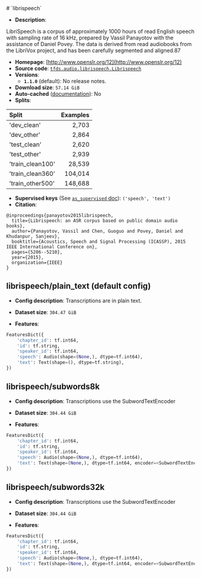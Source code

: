 <div itemscope itemtype="http://schema.org/Dataset">
  <div itemscope itemprop="includedInDataCatalog" itemtype="http://schema.org/DataCatalog">
    <meta itemprop="name" content="TensorFlow Datasets" />
  </div>
  <meta itemprop="name" content="librispeech" />
  <meta itemprop="description" content="LibriSpeech is a corpus of approximately 1000 hours of read English speech with sampling rate of 16 kHz,&#10;prepared by Vassil Panayotov with the assistance of Daniel Povey. The data is derived from read&#10;audiobooks from the LibriVox project, and has been carefully segmented and aligned.87&#10;&#10;To use this dataset:&#10;&#10;```python&#10;import tensorflow_datasets as tfds&#10;&#10;ds = tfds.load(&#x27;librispeech&#x27;, split=&#x27;train&#x27;)&#10;for ex in ds.take(4):&#10;  print(ex)&#10;```&#10;&#10;See [the guide](https://www.tensorflow.org/datasets/overview) for more&#10;informations on [tensorflow_datasets](https://www.tensorflow.org/datasets).&#10;&#10;" />
  <meta itemprop="url" content="https://www.tensorflow.org/datasets/catalog/librispeech" />
  <meta itemprop="sameAs" content="http://www.openslr.org/12" />
  <meta itemprop="citation" content="@inproceedings{panayotov2015librispeech,&#10;  title={Librispeech: an ASR corpus based on public domain audio books},&#10;  author={Panayotov, Vassil and Chen, Guoguo and Povey, Daniel and Khudanpur, Sanjeev},&#10;  booktitle={Acoustics, Speech and Signal Processing (ICASSP), 2015 IEEE International Conference on},&#10;  pages={5206--5210},&#10;  year={2015},&#10;  organization={IEEE}&#10;}" />
</div>
# `librispeech`

*   **Description**:

LibriSpeech is a corpus of approximately 1000 hours of read English speech with
sampling rate of 16 kHz, prepared by Vassil Panayotov with the assistance of
Daniel Povey. The data is derived from read audiobooks from the LibriVox
project, and has been carefully segmented and aligned.87

*   **Homepage**: [http://www.openslr.org/12](http://www.openslr.org/12)
*   **Source code**:
    [`tfds.audio.librispeech.Librispeech`](https://github.com/tensorflow/datasets/tree/master/tensorflow_datasets/audio/librispeech.py)
*   **Versions**:
    *   **`1.1.0`** (default): No release notes.
*   **Download size**: `57.14 GiB`
*   **Auto-cached**
    ([documentation](https://www.tensorflow.org/datasets/performances#auto-caching)):
    No
*   **Splits**:

Split            | Examples
:--------------- | -------:
'dev_clean'      | 2,703
'dev_other'      | 2,864
'test_clean'     | 2,620
'test_other'     | 2,939
'train_clean100' | 28,539
'train_clean360' | 104,014
'train_other500' | 148,688

*   **Supervised keys** (See
    [`as_supervised` doc](https://www.tensorflow.org/datasets/api_docs/python/tfds/load#args)):
    `('speech', 'text')`
*   **Citation**:

```
@inproceedings{panayotov2015librispeech,
  title={Librispeech: an ASR corpus based on public domain audio books},
  author={Panayotov, Vassil and Chen, Guoguo and Povey, Daniel and Khudanpur, Sanjeev},
  booktitle={Acoustics, Speech and Signal Processing (ICASSP), 2015 IEEE International Conference on},
  pages={5206--5210},
  year={2015},
  organization={IEEE}
}
```

## librispeech/plain_text (default config)

*   **Config description**: Transcriptions are in plain text.

*   **Dataset size**: `304.47 GiB`
*   **Features**:

```python
FeaturesDict({
    'chapter_id': tf.int64,
    'id': tf.string,
    'speaker_id': tf.int64,
    'speech': Audio(shape=(None,), dtype=tf.int64),
    'text': Text(shape=(), dtype=tf.string),
})
```

## librispeech/subwords8k

*   **Config description**: Transcriptions use the SubwordTextEncoder

*   **Dataset size**: `304.44 GiB`
*   **Features**:

```python
FeaturesDict({
    'chapter_id': tf.int64,
    'id': tf.string,
    'speaker_id': tf.int64,
    'speech': Audio(shape=(None,), dtype=tf.int64),
    'text': Text(shape=(None,), dtype=tf.int64, encoder=<SubwordTextEncoder vocab_size=8215>),
})
```

## librispeech/subwords32k

*   **Config description**: Transcriptions use the SubwordTextEncoder

*   **Dataset size**: `304.44 GiB`
*   **Features**:

```python
FeaturesDict({
    'chapter_id': tf.int64,
    'id': tf.string,
    'speaker_id': tf.int64,
    'speech': Audio(shape=(None,), dtype=tf.int64),
    'text': Text(shape=(None,), dtype=tf.int64, encoder=<SubwordTextEncoder vocab_size=32550>),
})
```
